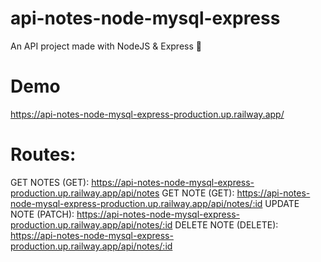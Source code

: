 # api-notes-node-mysql-express
An API project made with NodeJS &amp; Express 💚

# Demo

https://api-notes-node-mysql-express-production.up.railway.app/

# Routes:

GET NOTES (GET): https://api-notes-node-mysql-express-production.up.railway.app/api/notes
GET NOTE (GET): https://api-notes-node-mysql-express-production.up.railway.app/api/notes/:id
UPDATE NOTE (PATCH): https://api-notes-node-mysql-express-production.up.railway.app/api/notes/:id
DELETE NOTE (DELETE): https://api-notes-node-mysql-express-production.up.railway.app/api/notes/:id


